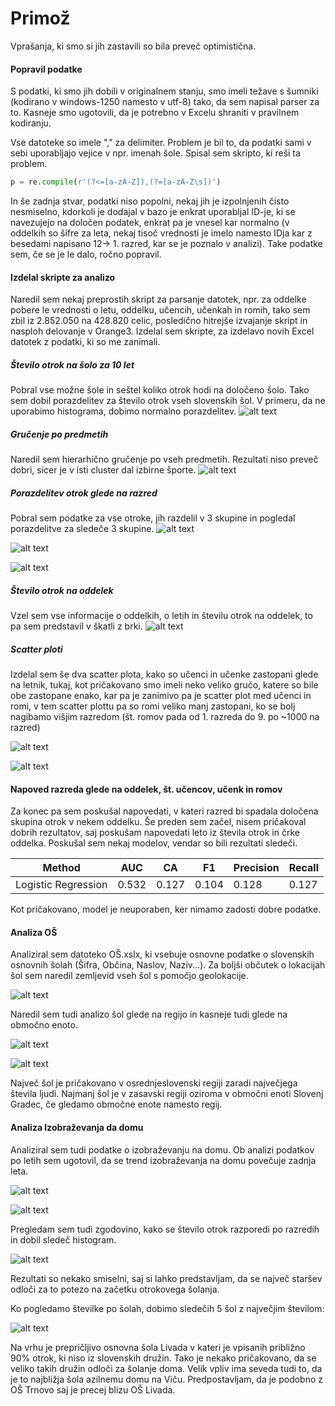 # Primož
Vprašanja, ki smo si jih zastavili so bila preveč optimistična.

#### Popravil podatke
S podatki, ki smo jih dobili v originalnem stanju, smo imeli težave s šumniki (kodirano v windows-1250 namesto v utf-8) tako, da sem napisal parser za to. Kasneje smo ugotovili, da je potrebno v Excelu shraniti v pravilnem kodiranju.

Vse datoteke so imele "," za delimiter. Problem je bil to, da podatki sami v sebi uporabljajo vejice v npr. imenah šole. Spisal sem skripto, ki reši ta problem.

```python
p = re.compile(r'(?<=[a-zA-Z]),(?=[a-zA-Z\s])')
```

In še zadnja stvar, podatki niso popolni, nekaj jih je izpolnjenih čisto nesmiselno, kdorkoli je dodajal v bazo je enkrat uporabljal ID-je, ki se navezujejo na določen podatek, enkrat pa je vnesel kar normalno (v oddelkih so šifre za leta, nekaj tisoč vrednosti je imelo namesto IDja kar z besedami napisano 12-> 1. razred, kar se je poznalo v analizi). Take podatke sem, če se je le dalo, ročno popravil.

#### Izdelal skripte za analizo
Naredil sem nekaj preprostih skript za parsanje datotek, npr. za oddelke pobere le vrednosti o letu, oddelku, učencih, učenkah in romih, tako sem zbil iz 2.852.050 na 428.820 celic, posledično hitrejše izvajanje skript in nasploh delovanje v Orange3. Izdelal sem skripte, za izdelavo novih Excel datotek z podatki, ki so me zanimali.

##### Število otrok na šolo za 10 let
Pobral vse možne šole in seštel koliko otrok hodi na določeno šolo. Tako sem dobil porazdelitev za število otrok vseh slovenskih šol. V primeru, da ne uporabimo histograma, dobimo normalno porazdelitev.
![alt text](https://github.com/pecarprimoz/PR17_PPGAVB/blob/master/slikice/hist_otroci.png?raw=true "Porazdelitev otrok v histogramu.")

##### Gručenje po predmetih
Naredil sem hierarhično gručenje po vseh predmetih. Rezultati niso preveč dobri, sicer je v isti cluster dal izbirne športe.
![alt text](https://github.com/pecarprimoz/PR17_PPGAVB/blob/master/slikice/clustering_predmeti.png?raw=true "Hierarhično gručenje na predmetih.")

##### Porazdelitev otrok glede na razred
Pobral sem podatke za vse otroke, jih razdelil v 3 skupine in pogledal porazdelitve za sledeče 3 skupine.
![alt text](https://raw.githubusercontent.com/pecarprimoz/PR17_PPGAVB/master/slikice/ucenci_na_leto.png "Porazdelitev učencov, glede na leto.")

![alt text](https://github.com/pecarprimoz/PR17_PPGAVB/blob/master/slikice/ucenke_na_leto.png?raw=true "Porazdelitev učenk glede na leto.")

![alt text](https://github.com/pecarprimoz/PR17_PPGAVB/blob/master/slikice/romi_na_leto.png?raw=true "Porazdelitev romov glede na leto.")

##### Število otrok na oddelek
Vzel sem vse informacije o oddelkih, o letih in številu otrok na oddelek, to pa sem predstavil v škatli z brki.
![alt text](https://github.com/pecarprimoz/PR17_PPGAVB/blob/master/slikice/oddelki_ucenci.png?raw=true "Št. otrok, na oddelek, na leto.")

##### Scatter ploti
Izdelal sem še dva scatter plota, kako so učenci in učenke zastopani glede na letnik, tukaj, kot pričakovano smo imeli neko veliko gručo, katere so bile obe zastopane enako, kar pa je zanimivo pa je scatter plot med učenci in romi, v tem scatter plottu pa so romi veliko manj zastopani, ko se bolj nagibamo višjim razredom (št. romov pada od 1. razreda do 9. po ~1000 na razred)

![alt text](https://github.com/pecarprimoz/PR17_PPGAVB/blob/master/slikice/scatter_ucenkeXucenci_po_razredih.png?raw=true "Scatter plot, učenci in učenke")

![alt text](https://github.com/pecarprimoz/PR17_PPGAVB/blob/master/slikice/scatter_ucenciXromi_po_razredih.png?raw=true "Scatter plot, učenci in romi")


#### Napoved razreda glede na oddelek, št. učencov, učenk in romov
Za konec pa sem poskušal napovedati, v kateri razred bi spadala določena skupina otrok v nekem oddelku. Še preden sem začel, nisem pričakoval dobrih rezultatov, saj poskušam napovedati leto iz števila otrok in črke oddelka. Poskušal sem nekaj modelov, vendar so bili rezultati sledeči.

| Method                    | AUC    | CA     |  F1     | Precision  | Recall |
| ------------------------- |--------|--------|---------|------------|--------|
| Logistic Regression       | 0.532  | 0.127  |  0.104  | 0.128      | 0.127  |

Kot pričakovano, model je neuporaben, ker nimamo zadosti dobre podatke.

#### Analiza OŠ
Analiziral sem datoteko OŠ.xslx, ki vsebuje osnovne podatke o slovenskih osnovnih šolah (Šifra, Občina, Naslov, Naziv...).
Za boljši občutek o lokacijah šol sem naredil zemljevid vseh šol s pomočjo geolokacije.

![alt text](https://github.com/pecarprimoz/PR17_PPGAVB/blob/master/slikice/sole_slo.PNG?raw=true "Lokacije vseh šol")

Naredil sem tudi analizo šol glede na regijo in kasneje tudi glede na območno enoto.

![alt text](https://github.com/pecarprimoz/PR17_PPGAVB/blob/master/slikice/st_sol_po_regijah.png?raw=true "Število šol na regijo")

![alt text](https://github.com/pecarprimoz/PR17_PPGAVB/blob/master/slikice/st_sol_oe.png?raw=true "Število šol na območno enoto")

Največ šol je pričakovano v osrednjeslovenski regiji zaradi največjega števila ljudi. Najmanj šol je v zasavski regiji oziroma v območni enoti Slovenj Gradec, če gledamo območne enote namesto regij.

#### Analiza Izobraževanja da domu
Analiziral sem tudi podatke o izobraževanju na domu. 
Ob analizi podatkov po letih sem ugotovil, da se trend izobraževanja na domu povečuje zadnja leta.

![alt text](https://github.com/pecarprimoz/PR17_PPGAVB/blob/master/slikice/st_otrok_izob_hist.png?raw=true "Število otrok, ki se izobražujejo doma (histogram)")

![alt text](https://github.com/pecarprimoz/PR17_PPGAVB/blob/master/slikice/st_otrok_izob_line.png?raw=true "Število otrok, ki se izobražujejo doma")

Pregledam sem tudi zgodovino, kako se število otrok razporedi po razredih in dobil sledeč histogram.

![alt text](https://github.com/pecarprimoz/PR17_PPGAVB/blob/master/slikice/st_otrok_izob_po_razredih.png?raw=true "Število otrok po razredih")

Rezultati so nekako smiselni, saj si lahko predstavljam, da se največ staršev odloči za to potezo na začetku otrokovega šolanja.

Ko pogledamo številke po šolah, dobimo sledečih 5 šol z največjim številom:

![alt text](https://github.com/pecarprimoz/PR17_PPGAVB/blob/master/slikice/st_otrok_izob_top5.png?raw=true "Število otrok po šolah")

Na vrhu je prepričljivo osnovna šola Livada v kateri je vpisanih približno 90% otrok, ki niso iz slovenskih družin. Tako je nekako pričakovano, da se veliko takih družin odloči za šolanje doma. Velik vpliv ima seveda tudi to, da je to najbližja šola azilnemu domu na Viču.
Predpostavljam, da je podobno z OŠ Trnovo saj je precej blizu OŠ Livada.
